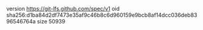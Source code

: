 version https://git-lfs.github.com/spec/v1
oid sha256:d1ba84d2df7473e35af9c46b8c6d960159e9bcb8af14dcc036deb8396546764a
size 50939
